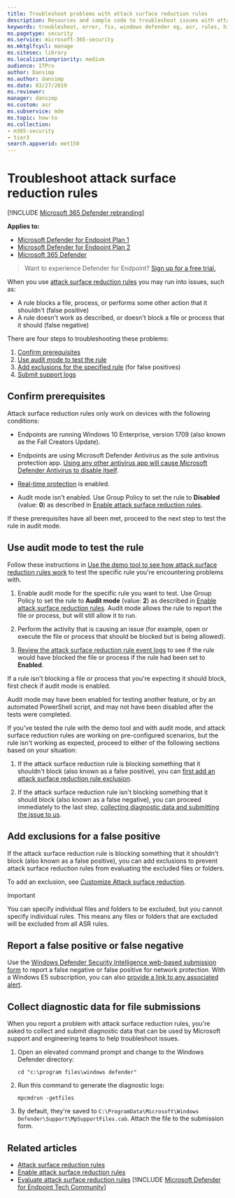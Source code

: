 ```yaml
---
title: Troubleshoot problems with attack surface reduction rules
description: Resources and sample code to troubleshoot issues with attack surface reduction rules in Microsoft Defender for Endpoint.
keywords: troubleshoot, error, fix, windows defender eg, asr, rules, hips, troubleshoot, audit, exclusion, false positive, broken, blocking, Microsoft Defender for Endpoint
ms.pagetype: security
ms.service: microsoft-365-security
ms.mktglfcycl: manage
ms.sitesec: library
ms.localizationpriority: medium
audience: ITPro
author: Dansimp
ms.author: dansimp
ms.date: 03/27/2019
ms.reviewer:
manager: dansimp
ms.custom: asr
ms.subservice: mde
ms.topic: how-to
ms.collection: 
- m365-security
- tier3
search.appverid: met150
---
```


# Troubleshoot attack surface reduction rules

[!INCLUDE [Microsoft 365 Defender rebranding](../../includes/microsoft-defender.md)]


**Applies to:**
- [Microsoft Defender for Endpoint Plan 1](https://go.microsoft.com/fwlink/?linkid=2154037)
- [Microsoft Defender for Endpoint Plan 2](https://go.microsoft.com/fwlink/?linkid=2154037)
- [Microsoft 365 Defender](https://go.microsoft.com/fwlink/?linkid=2118804)

> Want to experience Defender for Endpoint? [Sign up for a free trial.](https://signup.microsoft.com/create-account/signup?products=7f379fee-c4f9-4278-b0a1-e4c8c2fcdf7e&ru=https://aka.ms/MDEp2OpenTrial?ocid=docs-wdatp-pullalerts-abovefoldlink)

When you use [attack surface reduction rules](attack-surface-reduction.md) you may run into issues, such as:

- A rule blocks a file, process, or performs some other action that it shouldn't (false positive)
- A rule doesn't work as described, or doesn't block a file or process that it should (false negative)

There are four steps to troubleshooting these problems:

1. [Confirm prerequisites](#confirm-prerequisites)
2. [Use audit mode to test the rule](#use-audit-mode-to-test-the-rule)
3. [Add exclusions for the specified rule](#add-exclusions-for-a-false-positive) (for false positives)
4. [Submit support logs](#collect-diagnostic-data-for-file-submissions)

## Confirm prerequisites

Attack surface reduction rules only work on devices with the following conditions:

- Endpoints are running Windows 10 Enterprise, version 1709 (also known as the Fall Creators Update).

- Endpoints are using Microsoft Defender Antivirus as the sole antivirus protection app. [Using any other antivirus app will cause Microsoft Defender Antivirus to disable itself](/windows/security/threat-protection/microsoft-defender-antivirus/microsoft-defender-antivirus-compatibility).

- [Real-time protection](/windows/security/threat-protection/microsoft-defender-antivirus/configure-real-time-protection-microsoft-defender-antivirus) is enabled.

- Audit mode isn't enabled. Use Group Policy to set the rule to **Disabled** (value: **0**) as described in [Enable attack surface reduction rules](enable-attack-surface-reduction.md).

If these prerequisites have all been met, proceed to the next step to test the rule in audit mode.

## Use audit mode to test the rule

Follow these instructions in [Use the demo tool to see how attack surface reduction rules work](evaluate-attack-surface-reduction.md) to test the specific rule you're encountering problems with.

1. Enable audit mode for the specific rule you want to test. Use Group Policy to set the rule to **Audit mode** (value: **2**) as described in [Enable attack surface reduction rules](enable-attack-surface-reduction.md). Audit mode allows the rule to report the file or process, but will still allow it to run.

2. Perform the activity that is causing an issue (for example, open or execute the file or process that should be blocked but is being allowed).

3. [Review the attack surface reduction rule event logs](attack-surface-reduction.md) to see if the rule would have blocked the file or process if the rule had been set to **Enabled**.

If a rule isn't blocking a file or process that you're expecting it should block, first check if audit mode is enabled.

Audit mode may have been enabled for testing another feature, or by an automated PowerShell script, and may not have been disabled after the tests were completed.

If you've tested the rule with the demo tool and with audit mode, and attack surface reduction rules are working on pre-configured scenarios, but the rule isn't working as expected, proceed to either of the following sections based on your situation:

1. If the attack surface reduction rule is blocking something that it shouldn't block (also known as a false positive), you can [first add an attack surface reduction rule exclusion](#add-exclusions-for-a-false-positive).

2. If the attack surface reduction rule isn't blocking something that it should block (also known as a false negative), you can proceed immediately to the last step, [collecting diagnostic data and submitting the issue to us](#collect-diagnostic-data-for-file-submissions).

## Add exclusions for a false positive

If the attack surface reduction rule is blocking something that it shouldn't block (also known as a false positive), you can add exclusions to prevent attack surface reduction rules from evaluating the excluded files or folders.

To add an exclusion, see [Customize Attack surface reduction](attack-surface-reduction-rules-deployment-implement.md#customize-attack-surface-reduction-rules).

> [!IMPORTANT]
> You can specify individual files and folders to be excluded, but you cannot specify individual rules.
> This means any files or folders that are excluded will be excluded from all ASR rules.

## Report a false positive or false negative

Use the [Windows Defender Security Intelligence web-based submission form](https://www.microsoft.com/wdsi/support/report-exploit-guard) to report a false negative or false positive for network protection. With a Windows E5 subscription, you can also [provide a link to any associated alert](alerts-queue.md).

## Collect diagnostic data for file submissions

When you report a problem with attack surface reduction rules, you're asked to collect and submit diagnostic data that can be used by Microsoft support and engineering teams to help troubleshoot issues.

1. Open an elevated command prompt and change to the Windows Defender directory:

   ```console
   cd "c:\program files\windows defender"
   ```

2. Run this command to generate the diagnostic logs:

   ```console
   mpcmdrun -getfiles
   ```

3. By default, they're saved to `C:\ProgramData\Microsoft\Windows Defender\Support\MpSupportFiles.cab`. Attach the file to the submission form.

## Related articles

- [Attack surface reduction rules](attack-surface-reduction.md)
- [Enable attack surface reduction rules](enable-attack-surface-reduction.md)
- [Evaluate attack surface reduction rules](evaluate-attack-surface-reduction.md)
[!INCLUDE [Microsoft Defender for Endpoint Tech Community](../../includes/defender-mde-techcommunity.md)]

